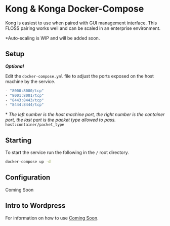 # Kong & Konga Docker-Compose

Kong is easiest to use when paired with GUI management interface. This FLOSS pairing works well and can be scaled in an enterprise environment.

*Auto-scaling is WIP and will be added soon.

## Setup

_**Optional**_

Edit the `docker-compose.yml` file to adjust the ports exposed on the host machine by the service.

```Dockerfile
- "8000:8000/tcp"
- "8001:8001/tcp"
- "8443:8443/tcp"
- "8444:8444/tcp"
```

\* _The left number is the host machine port, the right number is the container port, the last part is the packet type allowed to pass._ `host:container/packet_type`

## Starting

To start the service run the following in the `/` root directory.

```Bash
docker-compose up -d
```

## Configuration

Coming Soon

## Intro to Wordpress

For information on how to use [Coming Soon]().
